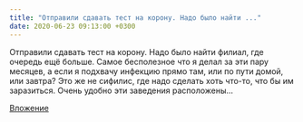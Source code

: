 ```yaml
---
title: "Отправили сдавать тест на корону. Надо было найти ..."
date: 2020-06-23 09:13:00 +0300
---
```


Отправили сдавать тест на корону. Надо было найти филиал, где очередь ещё больше. Самое бесполезное что я делал за эти пару месяцев, а если я подхвачу инфекцию прямо там, или по пути домой, или завтра? Это же не сифилис, где надо сделать хоть что-то, что бы им заразиться. Очень удобно эти заведения расположены...

[Вложение](https://vk.com/photo41076938_457246877)
